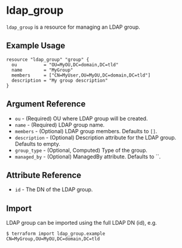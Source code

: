 # ldap_group

`ldap_group` is a resource for managing an LDAP group.

## Example Usage

```hcl
resource "ldap_group" "group" {
  ou          = "OU=MyOU,DC=domain,DC=tld"
  name        = "MyGroup"
  members     = ["CN=MyUser,OU=MyOU,DC=domain,DC=tld"]
  description = "My group description"
}
```

## Argument Reference

* `ou` - (Required) OU where LDAP group will be created.
* `name` - (Required) LDAP group name.
* `members` - (Optional) LDAP group members. Defaults to `[]`.
* `description` - (Optional) Description attribute for the LDAP group. Defaults to empty.
* `group_type` - (Optional, Computed) Type of the group.
* `managed_by` - (Optional) ManagedBy attribute. Defaults to ``.

## Attribute Reference

* `id` - The DN of the LDAP group.

## Import

LDAP group can be imported using the full LDAP DN (id), e.g.

```
$ terraform import ldap_group.example CN=MyGroup,OU=MyOU,DC=domain,DC=tld
```